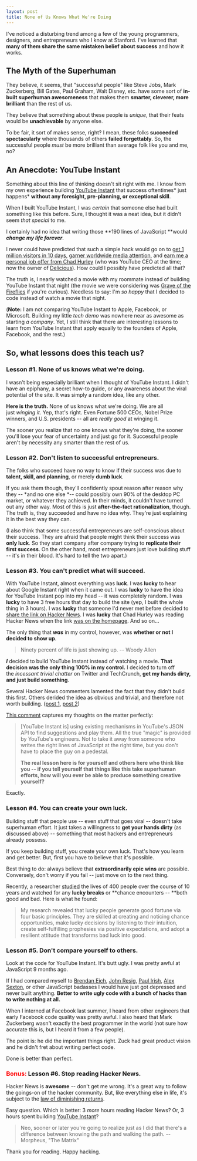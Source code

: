 ```yaml
---
layout: post
title: None of Us Knows What We're Doing
---
```


I've noticed a disturbing trend among a few of the young programmers, designers, and entrepreneurs who I know at Stanford. I've learned that **many of them share the same mistaken belief about success** and how it works.

## The Myth of the Superhuman

They believe, it seems, that "successful people" like Steve Jobs, Mark Zuckerberg, Bill Gates, Paul Graham, Walt Disney, etc. have some sort of **in-built superhuman awesomeness** that makes them **smarter, cleverer, more brilliant** than the rest of us.

They believe that something about these people is *unique*, that their feats would be **unachievable** by anyone else.

To be fair, it sort of makes sense, right? I mean, these folks **succeeded spectacularly** where thousands of others **failed forgettably**. So, the successful people *must* be more brilliant than average folk like you and me, no?

## An Anecdote: YouTube Instant

Something about this line of thinking doesn't sit right with me. I know from my own experience building [YouTube Instant](http://ytinstant.com) that success oftentimes* just happens* **without any foresight, pre-planning, or exceptional skill**.

When I built YouTube Instant, I was *certain* that someone else had built something like this before. Sure, I thought it was a neat idea, but it didn't seem *that special* to me.

I certainly had no idea that writing those **190 lines of JavaScript **would ***change my life forever***.

I never could have predicted that such a simple hack would go on to [get 1 million visitors in 10 days](/one-million-visitors-in-10-days/), [garner worldwide media attention](/youtube-instant-media-frenzy/), and [earn me a personal job offer from Chad Hurley](/visit-to-youtube-hq-to-meet-chad-hurley/) (who was YouTube CEO at the time; now the owner of [Delicious](http://www.delicious.com/)). How could I possibly have predicted all that?

The truth is, I nearly watched a movie with my roommate instead of building YouTube Instant that night (the movie we were considering was [Grave of the Fireflies](http://en.wikipedia.org/wiki/Grave_of_the_Fireflies) if you're curious). Needless to say: I'm *so happy* that I decided to code instead of watch a movie that night.

(**Note:** I am not comparing YouTube Instant to Apple, Facebook, or Microsoft. Building my little *tech demo* was nowhere near as awesome as starting *a company*. Yet, I still think that there are interesting lessons to learn from YouTube Instant that apply equally to the founders of Apple, Facebook, and the rest.)


## So, what lessons does this teach us?

### Lesson #1. None of us knows what we're doing.

I wasn't being especially brilliant when I thought of YouTube Instant. I didn't have an epiphany, a secret how-to guide, or any awareness about the viral potential of the site. It was simply a random idea, like any other.

**Here is the truth.** None of us knows what we're doing. We are all just *winging it*. Yep, that's right. Even Fortune 500 CEOs, Nobel Prize winners, and U.S. presidents -- all are *really good* at winging it.

The sooner you realize that no one knows what they're doing, the sooner you'll lose your fear of uncertainty and just go for it. Successful people aren't by necessity any smarter than the rest of us.


### Lesson #2. Don't listen to successful entrepreneurs.

The folks who succeed have no way to know if their success was due to **talent, skill, and planning**, or merely **dumb luck**.

If you ask them though, they'll confidently spout reason after reason why they -- *and no one else *-- could possibly own 90% of the desktop PC market, or whatever they achieved. In their minds, it couldn't have turned out any other way. Most of this is just **after-the-fact rationalization**, though. The truth is, they succeeded and have no idea why. They're just explaining it in the best way they can.

(I also think that some successful entrepreneurs are self-conscious about their success. They are afraid that people might think their success was **only luck**. So they start company after company trying to **replicate their first success**. On the other hand, most entrepreneurs just love building stuff -- it's in their blood. It's hard to tell the two apart.)


### Lesson #3. You can't predict what will succeed.

With YouTube Instant, almost everything was **luck**. I was **lucky** to hear about Google Instant right when it came out. I was **lucky** to have the idea for YouTube Instant pop into my head -- it was completely random. I was **lucky** to have 3 free hours that day to build the site (yep, I built the whole thing in 3 hours). I was **lucky** that someone I'd never met before decided to [share the link on Hacker News](http://news.ycombinator.com/item?id=1678111). I was **lucky** that Chad Hurley was reading Hacker News when the link [was on the homepage](/images/Hacker_News_homepage.png). And so on...

The only thing that ***was*** in my control, however, was **whether or not I decided to show up**.

> Ninety percent of life is just showing up. -- Woody Allen

***I*** decided to build YouTube Instant instead of watching a movie. **That decision was the only thing 100% in my control.** I decided to turn off the *incessant trivial chatter* on Twitter and TechCrunch, **get my hands dirty, and just build something**.

Several Hacker News commenters lamented the fact that they didn't build this first. Others derided the idea as obvious and trivial, and therefore not worth building. ([post 1](http://news.ycombinator.com/item?id=1678111), [post 2](http://news.ycombinator.com/item?id=1680265))

[This comment](http://news.ycombinator.com/item?id=1681271) captures my thoughts on the matter perfectly:

> [YouTube Instant is] using existing mechanisms in YouTube's JSON API to find suggestions and play them. All the true "magic" is provided by YouTube's engineers. Not to take it away from someone who writes the right lines of JavaScript at the right time, but you don't have to place the guy on a pedestal.
>
> **The real lesson here is for yourself and others here who think like you -- if you tell yourself that things like this take superhuman efforts, how will you ever be able to produce something creative yourself?**

Exactly.


### Lesson #4. You can create your own luck.

Building stuff that people use -- even stuff that goes viral -- doesn't take superhuman effort. It just takes a willingness to **get your hands dirty** (as discussed above) -- something that most hackers and entrepreneurs already possess.

If you keep building stuff, you create your own luck. That's how you learn and get better. But, first you have to believe that it's possible.

Best thing to do: always believe that **extraordinarily epic wins** are possible. Conversely, don't worry if you fail -- just move on to the next thing.

Recently, a researcher [studied](http://lifehacker.com/5472904/create-your-own-luck-by-changing-your-perspective) the lives of 400 people over the course of 10 years and watched for any **lucky breaks** or **chance encounters -- **both good and bad. Here is what he found:

> My research revealed that lucky people generate good fortune via four basic principles. They are skilled at creating and noticing chance opportunities, make lucky decisions by listening to their intuition, create self-fulfilling prophesies via positive expectations, and adopt a resilient attitude that transforms bad luck into good.


### Lesson #5. Don't compare yourself to others.

Look at the code for YouTube Instant. It's butt ugly. I was pretty awful at JavaScript 9 months ago.

If I had compared myself to [Brendan Eich](http://en.wikipedia.org/wiki/Brendan_Eich), [John Resig](http://ejohn.org/), [Paul Irish](http://paulirish.com/), [Alex Sexton](http://alexsexton.com/), or other JavaScript badasses I would have just got depressed and never built anything. **Better to write ugly code with a bunch of hacks than to write nothing at all.**

When I interned at Facebook last summer, I heard from other engineers that early Facebook code quality was pretty awful. I also heard that Mark Zuckerberg wasn't exactly the best programmer in the world (not sure how accurate this is, but I heard it from a few people).

The point is: he did the important things right. Zuck had great product vision and he didn't fret about writing perfect code.

Done is better than perfect.


### <span style="color: #ff0000;">Bonus:</span> Lesson #6. Stop reading Hacker News.

Hacker News is **awesome** -- don't get me wrong. It's a great way to follow the goings-on of the hacker community. But, like everything else in life, it's subject to the [law of diminishing returns](http://en.wikipedia.org/wiki/Diminishing_returns).

Easy question. Which is better: 3 *more* hours reading Hacker News? Or, 3 hours spent building [YouTube Instant](http://ytinstant.com)?

> Neo, sooner or later you're going to realize just as I did that there's a difference between knowing the path and walking the path. -- Morpheus, "The Matrix"

Thank you for reading. Happy hacking.
